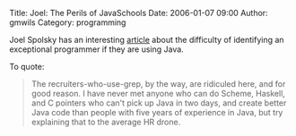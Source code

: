 Title: Joel: The Perils of JavaSchools
Date: 2006-01-07 09:00
Author: gmwils
Category: programming

Joel Spolsky has an interesting [article][] about the difficulty of
identifying an exceptional programmer if they are using Java.

To quote:

> The recruiters-who-use-grep, by the way, are ridiculed here, and for
> good reason. I have never met anyone who can do Scheme, Haskell, and C
> pointers who can't pick up Java in two days, and create better Java
> code than people with five years of experience in Java, but try
> explaining that to the average HR drone.

  [article]: http://www.joelonsoftware.com/articles/ThePerilsofJavaSchools.html
